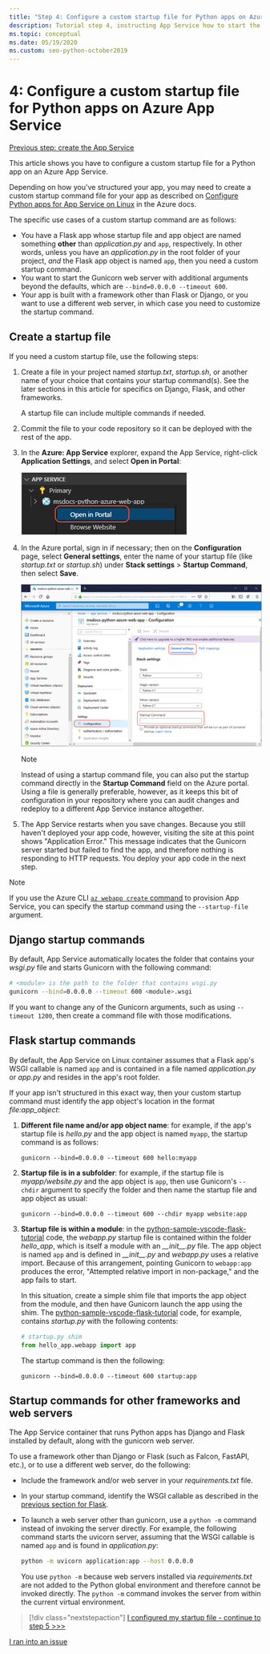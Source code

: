 ```yaml
---
title: "Step 4: Configure a custom startup file for Python apps on Azure App Service on Linux"
description: Tutorial step 4, instructing App Service how to start the web app including specific instructions for Django, Flask, and other frameworks.
ms.topic: conceptual
ms.date: 05/19/2020
ms.custom: seo-python-october2019
---
```


# 4: Configure a custom startup file for Python apps on Azure App Service

[Previous step: create the App Service](tutorial-deploy-app-service-on-linux-03.md)

This article shows you have to configure a custom startup file for a Python app on an Azure App Service.

Depending on how you've structured your app, you may need to create a custom startup command file for your app as described on [Configure Python apps for App Service on Linux](https://docs.microsoft.com/azure/app-service/containers/how-to-configure-python) in the Azure docs.

The specific use cases of a custom startup command are as follows:

- You have a Flask app whose startup file and app object are named something **other** than *application.py* and `app`, respectively. In other words, unless you have an *application.py* in the root folder of your project, *and* the Flask app object is named `app`, then you need a custom startup command.
- You want to start the Gunicorn web server with additional arguments beyond the defaults, which are `--bind=0.0.0.0 --timeout 600`.
- Your app is built with a framework other than Flask or Django, or you want to use a different web server, in which case you need to customize the startup command.

## Create a startup file

If you need a custom startup file, use the following steps:

1. Create a file in your project named *startup.txt*, *startup.sh*, or another name of your choice that contains your startup command(s). See the later sections in this article for specifics on Django, Flask, and other frameworks.

    A startup file can include multiple commands if needed.

1. Commit the file to your code repository so it can be deployed with the rest of the app.

1. In the **Azure: App Service** explorer, expand the App Service, right-click **Application Settings**, and select **Open in Portal**:

    ![Open Application Settings in Portal in the App Service explorer](media/deploy-azure/open-application-settings-in-portal-for-app-service.png)

1. In the Azure portal, sign in if necessary; then on the **Configuration** page, select **General settings**, enter the name of your startup file (like *startup.txt* or *startup.sh*) under **Stack settings** > **Startup Command**, then select **Save**.

    ![Setting the Startup Command file name in the Azure portal](media/deploy-azure/enter-startup-file-for-app-service-in-the-azure-portal.png)

    > [!NOTE]
    > Instead of using a startup command file, you can also put the startup command directly in the **Startup Command** field on the Azure portal. Using a file is generally preferable, however, as it keeps this bit of configuration in your repository where you can audit changes and redeploy to a different App Service instance altogether.

1. The App Service restarts when you save changes. Because you still haven't deployed your app code, however, visiting the site at this point shows "Application Error." This message indicates that the Gunicorn server started but failed to find the app, and therefore nothing is responding to HTTP requests. You deploy your app code in the next step.

> [!NOTE]
> If you use the Azure CLI [`az webapp create` command](/cli/azure/webapp?view=azure-cli-latest#az-webapp-create) to provision App Service, you can specify the startup command using the `--startup-file` argument.

## Django startup commands

By default, App Service automatically locates the folder that contains your *wsgi.py* file and starts Gunicorn with the following command:

```bash
# <module> is the path to the folder that contains wsgi.py
gunicorn --bind=0.0.0.0 --timeout 600 <module>.wsgi
```

If you want to change any of the Gunicorn arguments, such as using `--timeout 1200`, then create a command file with those modifications.

## Flask startup commands

By default, the App Service on Linux container assumes that a Flask app's WSGI callable is named `app` and is contained in a file named *application.py* or *app.py* and resides in the app's root folder.

If your app isn't structured in this exact way, then your custom startup command must identify the app object's location in the format *file:app_object*:

1. **Different file name and/or app object name**: for example, if the app's startup file is *hello.py* and the app object is named `myapp`, the startup command is as follows:

    ```text
    gunicorn --bind=0.0.0.0 --timeout 600 hello:myapp
    ```

1. **Startup file is in a subfolder**: for example, if the startup file is *myapp/website.py* and the app object is `app`, then use Gunicorn's `--chdir` argument to specify the folder and then name the startup file and app object as usual:

    ```text
    gunicorn --bind=0.0.0.0 --timeout 600 --chdir myapp website:app
    ```

1. **Startup file is within a module**: in the [python-sample-vscode-flask-tutorial](https://github.com/Microsoft/python-sample-vscode-flask-tutorial) code, the *webapp.py* startup file is contained within the folder *hello_app*, which is itself a module with an *\_\_init\_\_.py* file. The app object is named `app` and is defined in *\_\_init\_\_.py* and *webapp.py* uses a relative import. Because of this arrangement, pointing Gunicorn to `webapp:app` produces the error, "Attempted relative import in non-package," and the app fails to start.

    In this situation, create a simple shim file that imports the app object from the module, and then have Gunicorn launch the app using the shim. The [python-sample-vscode-flask-tutorial](https://github.com/Microsoft/python-sample-vscode-flask-tutorial) code, for example, contains *startup.py* with the following contents:

    ```python
    # startup.py shim
    from hello_app.webapp import app
    ```

    The startup command is then the following:

    ```text
    gunicorn --bind=0.0.0.0 --timeout 600 startup:app
    ```

## Startup commands for other frameworks and web servers

The App Service container that runs Python apps has Django and Flask installed by default, along with the gunicorn web server.

To use a framework other than Django or Flask (such as Falcon, FastAPI, etc.), or to use a different web server, do the following:

- Include the framework and/or web server in your *requirements.txt* file.
- In your startup command, identify the WSGI callable as described in the [previous section for Flask](#flask-startup-commands).
- To launch a web server other than gunicorn, use a `python -m` command instead of invoking the server directly. For example, the following command starts the uvicorn server, assuming that the WSGI callable is named `app` and is found in *application.py*:

    ```sh
    python -m uvicorn application:app --host 0.0.0.0
    ```

    You use `python -m` because web servers installed via *requirements.txt* are not added to the Python global environment and therefore cannot be invoked directly. The `python -m` command invokes the server from within the current virtual environment.

> [!div class="nextstepaction"]
> [I configured my startup file - continue to step 5 >>>](tutorial-deploy-app-service-on-linux-05.md)

[I ran into an issue](https://www.research.net/r/PWZWZ52?tutorial=vscode-appservice-python&step=04-startup-command)
